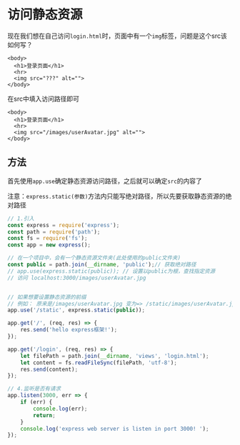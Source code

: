 # 访问静态资源

现在我们想在自己访问`login.html`时，页面中有一个`img`标签，问题是这个src该如何写？

```
<body>
  <h1>登录页面</h1>
  <hr>
  <img src="???" alt="">
</body>
```



在src中填入访问路径即可

```
<body>
  <h1>登录页面</h1>
  <hr>
  <img src="/images/userAvatar.jpg" alt="">
</body>
```



## 方法

首先使用`app.use`确定静态资源访问路径，之后就可以确定`src`的内容了

注意：`express.static(参数)`方法内只能写绝对路径，所以先要获取静态资源的绝对路径

```js
// 1.引入
const express = require('express');
const path = require('path');
const fs = require('fs');
const app = new express();

// 在一个项目中，会有一个静态资源文件夹(此处使用的public文件夹)
const public = path.join(__dirname, 'public');// 获取绝对路径
// app.use(express.static(public)); // 设置以public为根，查找指定资源
// 访问 localhost:3000/images/userAvatar.jpg


// 如果想要设置静态资源的前缀
// 例如： 原来是/images/userAvatar.jpg 变为=> /static/images/userAvatar.jpg
app.use('/static', express.static(public));

app.get('/', (req, res) => {
	res.send('hello express框架!');
});

app.get('/login', (req, res) => {
	let filePath = path.join(__dirname, 'views', 'login.html');
	let content = fs.readFileSync(filePath, 'utf-8');
	res.send(content);
});

// 4.监听是否有请求
app.listen(3000, err => {
	if (err) {
		console.log(err);
		return;
	}
	console.log('express web server is listen in port 3000! ');
});

```

